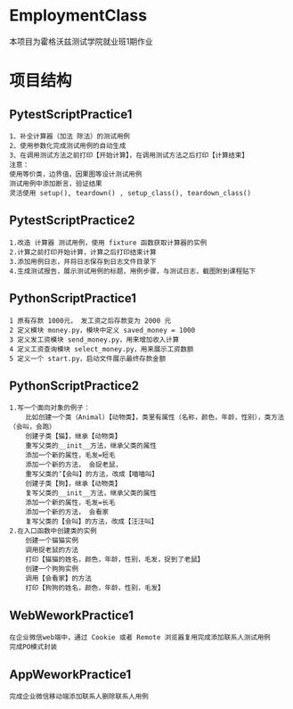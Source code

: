 # EmploymentClass
本项目为霍格沃兹测试学院就业班1期作业
# 项目结构
## PytestScriptPractice1
    1、补全计算器（加法 除法）的测试用例
    2、使用参数化完成测试用例的自动生成
    3、在调用测试方法之前打印【开始计算】，在调用测试方法之后打印【计算结束】
    注意：
    使用等价类，边界值，因果图等设计测试用例
    测试用例中添加断言，验证结果
    灵活使用 setup(), teardown() , setup_class(), teardown_class()
## PytestScriptPractice2
    1.改造 计算器 测试用例，使用 fixture 函数获取计算器的实例
    2.计算之前打印开始计算，计算之后打印结束计算
    3.添加用例日志，并将日志保存到日志文件目录下
    4.生成测试报告，展示测试用例的标题，用例步骤，与测试日志，截图附到课程贴下
## PythonScriptPractice1
    1 原有存款 1000元， 发工资之后存款变为 2000 元
    2 定义模块 money.py，模块中定义 saved_money = 1000
    3 定义发工资模块 send_money.py，用来增加收入计算
    4 定义工资查询模块 select_money.py，用来展示工资数额
    5 定义一个 start.py，启动文件展示最终存款金额
## PythonScriptPractice2
    1.写一个面向对象的例子：
        比如创建一个类（Animal）【动物类】，类里有属性（名称，颜色，年龄，性别），类方法（会叫，会跑）
        创建子类【猫】，继承【动物类】
        重写父类的__init__方法，继承父类的属性
        添加一个新的属性，毛发=短毛
        添加一个新的方法， 会捉老鼠，
        重写父类的‘【会叫】的方法，改成【喵喵叫】
        创建子类【狗】，继承【动物类】
        复写父类的__init__方法，继承父类的属性
        添加一个新的属性，毛发=长毛
        添加一个新的方法， 会看家
        复写父类的【会叫】的方法，改成【汪汪叫】
    2.在入口函数中创建类的实例
        创建一个猫猫实例
        调用捉老鼠的方法
        打印【猫猫的姓名，颜色，年龄，性别，毛发，捉到了老鼠】
        创建一个狗狗实例
        调用【会看家】的方法
        打印【狗狗的姓名，颜色，年龄，性别，毛发】
## WebWeworkPractice1
    在企业微信web端中，通过 Cookie 或者 Remote 浏览器复用完成添加联系人测试用例
    完成PO模式封装
## AppWeworkPractice1
    完成企业微信移动端添加联系人删除联系人用例
